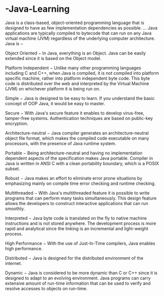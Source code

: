 # -Java-Learning
Java is a class-based, object-oriented programming language that is designed to have as few implementation dependencies as possible. ... Java applications are typically compiled to bytecode that can run on any Java virtual machine (JVM) regardless of the underlying computer architecture.
Java is −

Object Oriented − In Java, everything is an Object. Java can be easily extended since it is based on the Object model.

Platform Independent − Unlike many other programming languages including C and C++, when Java is compiled, it is not compiled into platform specific machine, rather into platform independent byte code. This byte code is distributed over the web and interpreted by the Virtual Machine (JVM) on whichever platform it is being run on.

Simple − Java is designed to be easy to learn. If you understand the basic concept of OOP Java, it would be easy to master.

Secure − With Java's secure feature it enables to develop virus-free, tamper-free systems. Authentication techniques are based on public-key encryption.

Architecture-neutral − Java compiler generates an architecture-neutral object file format, which makes the compiled code executable on many processors, with the presence of Java runtime system.

Portable − Being architecture-neutral and having no implementation dependent aspects of the specification makes Java portable. Compiler in Java is written in ANSI C with a clean portability boundary, which is a POSIX subset.

Robust − Java makes an effort to eliminate error prone situations by emphasizing mainly on compile time error checking and runtime checking.

Multithreaded − With Java's multithreaded feature it is possible to write programs that can perform many tasks simultaneously. This design feature allows the developers to construct interactive applications that can run smoothly.

Interpreted − Java byte code is translated on the fly to native machine instructions and is not stored anywhere. The development process is more rapid and analytical since the linking is an incremental and light-weight process.

High Performance − With the use of Just-In-Time compilers, Java enables high performance.

Distributed − Java is designed for the distributed environment of the internet.

Dynamic − Java is considered to be more dynamic than C or C++ since it is designed to adapt to an evolving environment. Java programs can carry extensive amount of run-time information that can be used to verify and resolve accesses to objects on run-time.
